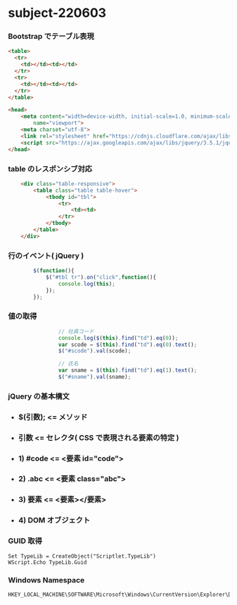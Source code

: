 # subject-220603

### Bootstrap でテーブル表現
```html
<table>
  <tr>
    <td></td><td></td>
  </tr>
  <tr>
    <td></td><td></td>
  </tr>
</table>
```

```html
<head>
    <meta content="width=device-width, initial-scale=1.0, minimum-scale=1.0, maximum-scale=1.0, user-scalable=no"
        name="viewport">
    <meta charset="utf-8">
    <link rel="stylesheet" href="https://cdnjs.cloudflare.com/ajax/libs/twitter-bootstrap/5.0.1/css/bootstrap.min.css">
    <script src="https://ajax.googleapis.com/ajax/libs/jquery/3.5.1/jquery.min.js"></script>
</head>
```

### table のレスポンシブ対応
```html
    <div class="table-responsive">
        <table class="table table-hover">
            <tbody id="tbl">
                <tr>
                    <td><td>
                </tr>
            </tbody>
        </table>
    </div>
```

### 行のイベント( jQuery )
```js
        $(function(){
            $("#tbl tr").on("click",function(){
                console.log(this);
            });
        });
```

### 値の取得
```js
                // 社員コード
                console.log($(this).find("td").eq(0));
                var scode = $(this).find("td").eq(0).text();
                $("#scode").val(scode);

                // 氏名
                var sname = $(this).find("td").eq(1).text();
                $("#sname").val(sname);

```

### jQuery の基本構文

- ### $(引数); <= メソッド
- ### 引数 <= セレクタ( CSS で表現される要素の特定 )
- ### 1) #code <= <要素 id="code">
- ### 2) .abc  <= <要素 class="abc">
- ### 3) 要素  <= <要素></要素>
- ### 4) DOM オブジェクト

### GUID 取得
```
Set TypeLib = CreateObject("Scriptlet.TypeLib")
WScript.Echo TypeLib.Guid
```

### Windows Namespace
```
HKEY_LOCAL_MACHINE\SOFTWARE\Microsoft\Windows\CurrentVersion\Explorer\Desktop\NameSpace
```
